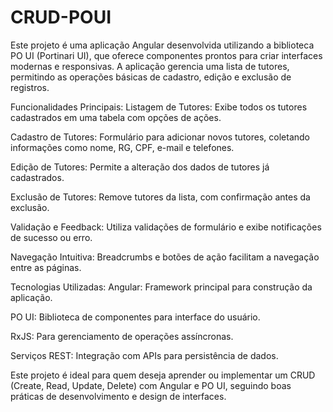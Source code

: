 # CRUD-POUI
Este projeto é uma aplicação Angular desenvolvida utilizando a biblioteca PO UI (Portinari UI), que oferece componentes prontos para criar interfaces modernas e responsivas. A aplicação gerencia uma lista de tutores, permitindo as operações básicas de cadastro, edição e exclusão de registros.

Funcionalidades Principais:
Listagem de Tutores: Exibe todos os tutores cadastrados em uma tabela com opções de ações.

Cadastro de Tutores: Formulário para adicionar novos tutores, coletando informações como nome, RG, CPF, e-mail e telefones.

Edição de Tutores: Permite a alteração dos dados de tutores já cadastrados.

Exclusão de Tutores: Remove tutores da lista, com confirmação antes da exclusão.

Validação e Feedback: Utiliza validações de formulário e exibe notificações de sucesso ou erro.

Navegação Intuitiva: Breadcrumbs e botões de ação facilitam a navegação entre as páginas.

Tecnologias Utilizadas:
Angular: Framework principal para construção da aplicação.

PO UI: Biblioteca de componentes para interface do usuário.

RxJS: Para gerenciamento de operações assíncronas.

Serviços REST: Integração com APIs para persistência de dados.

Este projeto é ideal para quem deseja aprender ou implementar um CRUD (Create, Read, Update, Delete) com Angular e PO UI, seguindo boas práticas de desenvolvimento e design de interfaces.
